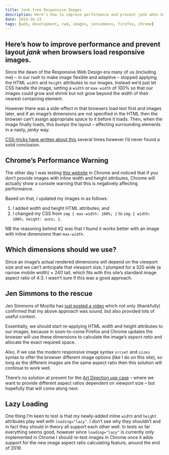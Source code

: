 ```yaml
---
title: Jank-free Responsive Images
description: Here’s how to improve performance and prevent jank when browsers load responsive images
date: 2019-10-23
tags: [web, development, rwd, images, jensimmons, firefox, chrome]
---
```

Here’s how to improve performance and prevent layout _jank_ when browsers load responsive images.
---

Since the dawn of the Responsive Web Design era many of us (including me) – in our rush to make image flexible and adaptive – stopped applying the HTML `width` and `height` attributes to our images. Instead we’d just let CSS handle the image, setting a `width` or `max-width` of 100% so that our images could grow and shrink but not grow beyond the width of their nearest containing element.

However there was a side-effect in that browsers load text first and images later, and if an image’s dimensions are not specified in the HTML then the browser can’t assign appropriate space to it before it loads. Then, when the image finally loads, this _bumps_ the layout – affecting surrounding elements in a nasty, _janky_ way.

[CSS-tricks have written about this](https://css-tricks.com/the-fight-against-layout-jank/) several times however I’d never found a solid conclusion.

## Chrome’s Performance Warning

The other day I was testing [this website](https://fuzzylogic.me/) in Chrome and noticed that if you don’t provide images with inline width and height attributes, Chrome will actually show a console warning that this is negatively affecting performance.

Based on that, I updated my images in as follows:

1. I added width and height HTML attributes; and 
2. I changed my CSS from `img { max-width: 100%; }` to `img { width: 100%; height: auto; }`.

NB the reasoning behind #2 was that I found it works better with an image with inline dimensions than `max-width`.

## Which dimensions should we use?

Since an image’s actual rendered dimensions will depend on the viewport size and we can’t anticipate that viewport size, I plumped for a 320 wide (a narrow mobile width) × 240 tall, which fits with this site’s standard image aspect ratio of 4:3. I wasn’t sure if this was a good approach.

## Jen Simmons to the rescue

Jen Simmons of Mozilla has [just posted a video](https://www.youtube.com/watch?v=4-d_SoCHeWE&feature=youtu.be) which not only (thankfully) confirmed that my above approach was sound, but also provided lots of useful context.

Essentially, we should start re-applying HTML width and height attributes to our images, because in soon-to-come Firefox and Chrome updates the browser will use these dimensions to calculate the image’s _aspect ratio_ and allocate the exact required space.

Also, if we use the modern responsive image syntax `srcset` and `sizes` syntax to offer the browser different image options (like I do on this site), so long as the different images are the same aspect ratio then this solution will continue to work well.

There’s no solution at present for the [Art Direction use case](https://cloudfour.com/thinks/responsive-images-101-definitions/#artdirection) – where we want to provide different aspect ratios dependent on viewport size – but hopefully that will come along next.

## Lazy Loading

One thing I’m keen to test is that my newly-added inline `width` and `height` attributes play well with `loading="lazy"`. I don’t see why they shouldn’t and in fact they should in theory all support each other well. In tests so far everything seems good, however since `loading="lazy"` is currently only implemented in Chrome I should re-test images in Chrome once it adds support for the new image aspect ratio calculating feature, around the end of 2019. 
